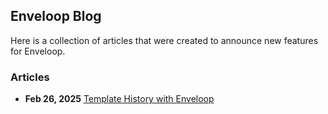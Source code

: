 ## Enveloop Blog
Here is a collection of articles that were created to announce new features for Enveloop. 

### Articles

* **Feb 26, 2025** [Template History with Enveloop](/articles/template-history-with-enveloop.md)